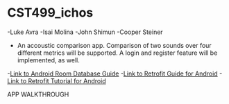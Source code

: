 # CST499_ichos

-Luke Avra
-Isai Molina
-John Shimun
-Cooper Steiner

* An accoustic comparison app. Comparison of two sounds over four different metrics will be supported. A login and register feature will be implemented, as well.

-[Link to Android Room Database Guide](https://developer.android.com/jetpack/androidx/releases/room)
-[Link to Retrofit Guide for Android](https://square.github.io/retrofit/)
-[Link to Retrofit Tutorial for Android](https://learntodroid.com/consuming-a-rest-api-using-retrofit2-with-the-mvvm-pattern-in-android/)


APP WALKTHROUGH

